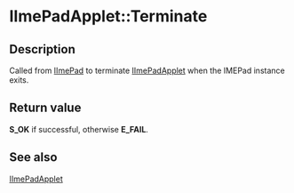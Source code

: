 # IImePadApplet::Terminate

## Description

Called from [IImePad](https://learn.microsoft.com/windows/desktop/api/imepad/nn-imepad-iimepad) to terminate [IImePadApplet](https://learn.microsoft.com/windows/desktop/api/imepad/nn-imepad-iimepadapplet) when the IMEPad instance exits.

## Return value

**S_OK** if successful, otherwise **E_FAIL**.

## See also

[IImePadApplet](https://learn.microsoft.com/windows/desktop/api/imepad/nn-imepad-iimepadapplet)